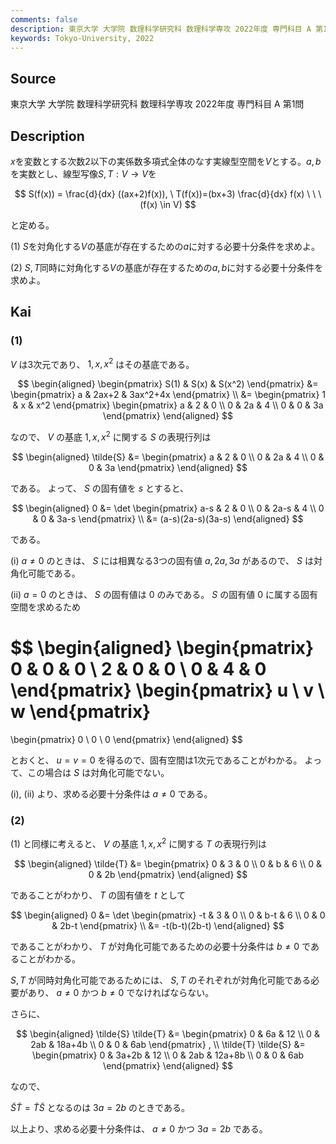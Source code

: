 ```yaml
---
comments: false
description: 東京大学 大学院 数理科学研究科 数理科学専攻 2022年度 専門科目 A 第1問
keywords: Tokyo-University, 2022
---
```


## **Source**
東京大学 大学院 数理科学研究科 数理科学専攻 2022年度 専門科目 A 第1問

## **Description**
$x$を変数とする次数$2$以下の実係数多項式全体のなす実線型空間を$V$とする。$a,b$を実数とし、線型写像$S,T: V \rightarrow V$を

$$
S(f(x)) = \frac{d}{dx} ((ax+2)f(x)), \ T(f(x))=(bx+3) \frac{d}{dx} f(x) \ \ \ (f(x) \in V)
$$

と定める。

(1) $S$を対角化する$V$の基底が存在するための$a$に対する必要十分条件を求めよ。

(2) $S,T$同時に対角化する$V$の基底が存在するための$a,b$に対する必要十分条件を求めよ。

## **Kai**
### (1)
$V$ は3次元であり、 $1, x, x^2$ はその基底である。

$$
\begin{aligned}
\begin{pmatrix} S(1) & S(x) & S(x^2) \end{pmatrix}
&= \begin{pmatrix} a & 2ax+2 & 3ax^2+4x \end{pmatrix}
\\
&= \begin{pmatrix} 1 & x & x^2 \end{pmatrix}
\begin{pmatrix} a & 2 & 0 \\ 0 & 2a & 4 \\ 0 & 0 & 3a
\end{pmatrix}
\end{aligned}
$$

なので、 $V$ の基底 $1,x,x^2$ に関する $S$ の表現行列は

$$
\begin{aligned}
\tilde{S}
&= \begin{pmatrix} a & 2 & 0 \\ 0 & 2a & 4 \\ 0 & 0 & 3a
\end{pmatrix}
\end{aligned}
$$

である。
よって、 $S$ の固有値を $s$ とすると、

$$
\begin{aligned}
0
&= \det \begin{pmatrix}
a-s & 2 & 0 \\ 0 & 2a-s & 4 \\ 0 & 0 & 3a-s \end{pmatrix}
\\
&= (a-s)(2a-s)(3a-s)
\end{aligned}
$$

である。

(i)
$a \ne 0$ のときは、
$S$ には相異なる3つの固有値 $a,2a,3a$ があるので、
$S$ は対角化可能である。

(ii)
$a=0$ のときは、
$S$ の固有値は $0$ のみである。
$S$ の固有値 $0$ に属する固有空間を求めるため

$$
\begin{aligned}
\begin{pmatrix} 0 & 0 & 0 \\ 2 & 0 & 0 \\ 0 & 4 & 0 \end{pmatrix}
\begin{pmatrix} u \\ v \\ w \end{pmatrix}
=
\begin{pmatrix} 0 \\ 0 \\ 0 \end{pmatrix}
\end{aligned}
$$

とおくと、 $u=v=0$ を得るので、固有空間は1次元であることがわかる。
よって、この場合は $S$ は対角化可能でない。

(i), (ii) より、求める必要十分条件は $a \ne 0$ である。

### (2)
(1) と同様に考えると、
$V$ の基底 $1,x,x^2$ に関する $T$ の表現行列は

$$
\begin{aligned}
\tilde{T}
&= \begin{pmatrix} 0 & 3 & 0 \\ 0 & b & 6 \\ 0 & 0 & 2b
\end{pmatrix}
\end{aligned}
$$

であることがわかり、
$T$ の固有値を $t$ として

$$
\begin{aligned}
0
&= \det \begin{pmatrix}
-t & 3 & 0 \\ 0 & b-t & 6 \\ 0 & 0 & 2b-t \end{pmatrix}
\\
&= -t(b-t)(2b-t)
\end{aligned}
$$

であることがわかり、
$T$ が対角化可能であるための必要十分条件は $b \ne 0$
であることがわかる。

$S,T$ が同時対角化可能であるためには、
$S,T$ のそれぞれが対角化可能である必要があり、
$a \ne 0$ かつ $b \ne 0$ でなければならない。

さらに、

$$
\begin{aligned}
\tilde{S} \tilde{T}
&= \begin{pmatrix}
0 & 6a & 12 \\ 0 & 2ab & 18a+4b \\ 0 & 0 & 6ab
\end{pmatrix}
, \\
\tilde{T} \tilde{S}
&= \begin{pmatrix}
0 & 3a+2b & 12 \\ 0 & 2ab & 12a+8b \\ 0 & 0 & 6ab
\end{pmatrix}
\end{aligned}
$$

なので、

$\tilde{S} \tilde{T} = \tilde{T} \tilde{S}$ となるのは
$3a=2b$ のときである。

以上より、求める必要十分条件は、 $a \ne 0$ かつ $3a=2b$ である。